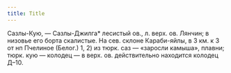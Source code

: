 ```yaml
---
title: Title
---
```


Сазлы-Кую, — Сазлы-Джилга* лесистый ов., л. верх. ов. Лянчин; в низовье его
борта скалистые. На сев. склоне Караби-яйлы, в 3 км. к З от нп Пчелиное (Белог.)
1, 2) из тюрк. саз — «заросли камыша», плавни; тюрк. кую — колодец — в верх. ов.
действительно находится колодец Д–10.
